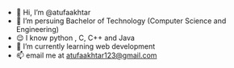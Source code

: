 - 👋 Hi, I’m @atufaakhtar
- 👀 I’m persuing Bachelor of Technology (Computer Science and Engineering) 
- 😌 I know python , C, C++ and Java
- 🌱 I’m currently learning web development 
- 📫  email me at atufaakhtar123@gmail.com

<!---
atufaakhtar/atufaakhtar is a ✨ special ✨ repository because its `README.md` (this file) appears on your GitHub profile.
You can click the Preview link to take a look at your changes.
--->

